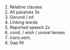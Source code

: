 1. Relative clauses
2. All passives 3x
3. Gerund / inf.
4. Linking words
5. Reported speech 2x
6. cond. / wish / unreal tenses
7. trans.sent.
8. Gap fill